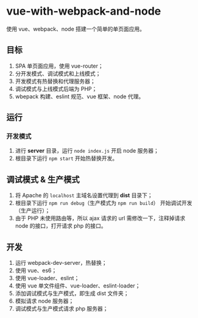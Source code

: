 # vue-with-webpack-and-node

使用 vue、webpack、node 搭建一个简单的单页面应用。

## 目标

1. SPA 单页面应用，使用 vue-router；
2. 分开发模式、调试模式和上线模式；
3. 开发模式有热替换和代理服务器；
4. 调试模式与上线模式后端为 PHP；
5. wbepack 构建、eslint 规范、vue 框架、node 代理。

## 运行

### 开发模式

1. 进行 **server** 目录，运行 ``node index.js`` 开启 node 服务器；
2. 根目录下运行 ``npm start`` 开始热替换开发。

## 调试模式 & 生产模式

1. 将 Apache 的 ``localhost`` 主域名设置代理到 **dist** 目录下；
2. 根目录下运行 ``npm run debug``（生产模式为 ``npm run build``） 开始调试开发（生产运行）；
3. 由于 PHP 未使用路由等，所以 ajax 请求的 url 需修改一下，注释掉请求 node 的接口，打开请求 php 的接口。

## 开发

1. 运行 webpack-dev-server，热替换；
2. 使用 vue、es6；
3. 使用 vue-loader、eslint；
4. 使用 vue 单文件组件、vue-loader、eslint-loader；
5. 添加调试模式与生产模式，即生成 dist 文件夹；
6. 模拟请求 node 服务器；
7. 调试模式与生产模式请求 php 服务器；